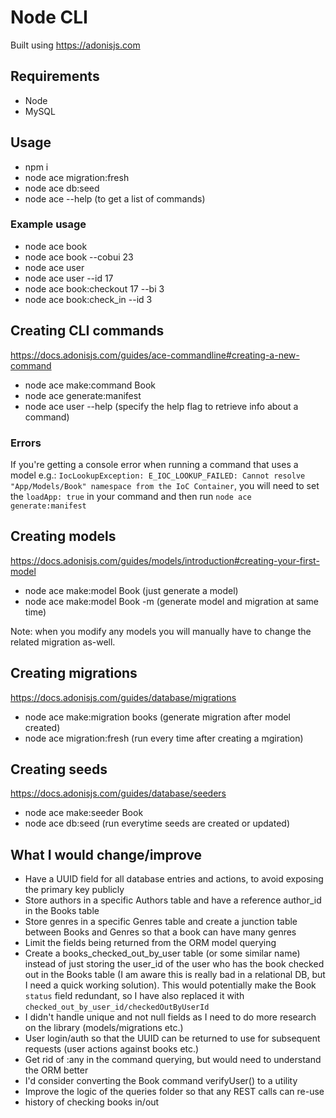 # Node CLI

Built using https://adonisjs.com

## Requirements

- Node
- MySQL

## Usage

- npm i
- node ace migration:fresh
- node ace db:seed
- node ace --help (to get a list of commands)

### Example usage

- node ace book
- node ace book --cobui 23
- node ace user
- node ace user --id 17
- node ace book:checkout 17 --bi 3
- node ace book:check_in --id 3

## Creating CLI commands

https://docs.adonisjs.com/guides/ace-commandline#creating-a-new-command

- node ace make:command Book
- node ace generate:manifest
- node ace user --help (specify the help flag to retrieve info about a command)

### Errors

If you're getting a console error when running a command that uses a model e.g.: `IocLookupException: E_IOC_LOOKUP_FAILED: Cannot resolve "App/Models/Book" namespace from the IoC Container`, you will need to set the `loadApp: true` in your command and then run `node ace generate:manifest`

## Creating models

https://docs.adonisjs.com/guides/models/introduction#creating-your-first-model

- node ace make:model Book (just generate a model)
- node ace make:model Book -m (generate model and migration at same time)

Note: when you modify any models you will manually have to change the related migration as-well.

## Creating migrations

https://docs.adonisjs.com/guides/database/migrations

- node ace make:migration books (generate migration after model created)
- node ace migration:fresh (run every time after creating a mgiration)

## Creating seeds

https://docs.adonisjs.com/guides/database/seeders

- node ace make:seeder Book
- node ace db:seed (run everytime seeds are created or updated)

## What I would change/improve

- Have a UUID field for all database entries and actions, to avoid exposing the primary key publicly
- Store authors in a specific Authors table and have a reference author_id in the Books table
- Store genres in a specific Genres table and create a junction table between Books and Genres so that a book can have many genres
- Limit the fields being returned from the ORM model querying
- Create a books_checked_out_by_user table (or some similar name) instead of just storing the user_id of the user who has the book checked out in the Books table (I am aware this is really bad in a relational DB, but I need a quick working solution). This would potentially make the Book `status` field redundant, so I have also replaced it with `checked_out_by_user_id/checkedOutByUserId`
- I didn't handle unique and not null fields as I need to do more research on the library (models/migrations etc.)
- User login/auth so that the UUID can be returned to use for subsequent requests (user actions against books etc.)
- Get rid of :any in the command querying, but would need to understand the ORM better
- I'd consider converting the Book command verifyUser() to a utility
- Improve the logic of the queries folder so that any REST calls can re-use
- history of checking books in/out
